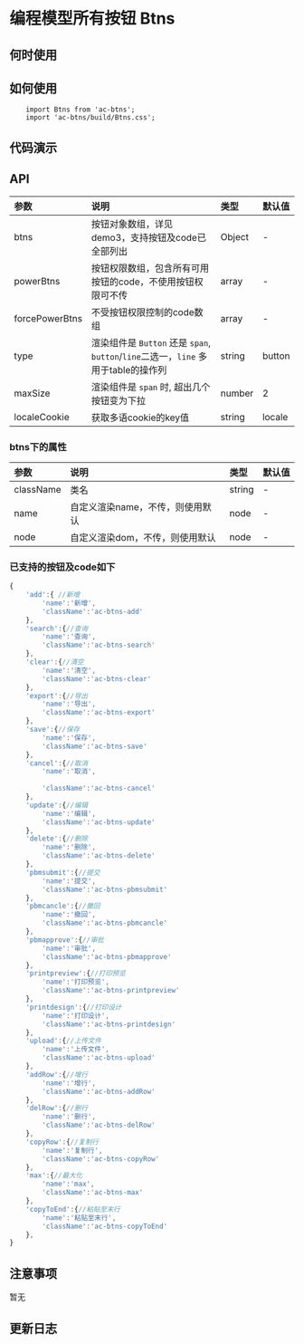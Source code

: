 # 编程模型所有按钮 Btns


## 何时使用


## 如何使用

```
    import Btns from 'ac-btns';
    import 'ac-btns/build/Btns.css';

```

## 代码演示

## API

|参数|说明|类型|默认值|
|:---|:-----|:----|:------|
|btns|按钮对象数组，详见demo3，支持按钮及code已全部列出|Object|-|
|powerBtns|按钮权限数组，包含所有可用按钮的code，不使用按钮权限可不传|array|-|
|forcePowerBtns|不受按钮权限控制的code数组|array|-|
|type|渲染组件是 `Button` 还是 `span`, `button`/`line`二选一，`line` 多用于table的操作列 |string|button|
|maxSize|渲染组件是 `span` 时, 超出几个按钮变为下拉|number|2|
|localeCookie|获取多语cookie的key值|string|locale|



### btns下的属性 

|参数|说明|类型|默认值|
|:---|:-----|:----|:------|
|className|类名|string|-|
|name|自定义渲染name，不传，则使用默认|node|-|
|node|自定义渲染dom，不传，则使用默认|node|-|



### 已支持的按钮及code如下

```js
{
    'add':{ //新增
        'name':'新增',
        'className':'ac-btns-add'
    },
    'search':{//查询
        'name':'查询',
        'className':'ac-btns-search'
    },
    'clear':{//清空
        'name':'清空',
        'className':'ac-btns-clear'
    },
    'export':{//导出
        'name':'导出',
        'className':'ac-btns-export'
    },
    'save':{//保存
        'name':'保存',
        'className':'ac-btns-save'
    },
    'cancel':{//取消
        'name':'取消',
        
        'className':'ac-btns-cancel'
    },
    'update':{//编辑
        'name':'编辑',
        'className':'ac-btns-update'
    },
    'delete':{//删除
        'name':'删除',
        'className':'ac-btns-delete'
    },
    'pbmsubmit':{//提交
        'name':'提交',
        'className':'ac-btns-pbmsubmit'
    },
    'pbmcancle':{//撤回
        'name':'撤回',
        'className':'ac-btns-pbmcancle'
    },
    'pbmapprove':{//审批
        'name':'审批',
        'className':'ac-btns-pbmapprove'
    },
    'printpreview':{//打印预览
        'name':'打印预览',
        'className':'ac-btns-printpreview'
    },
    'printdesign':{//打印设计
        'name':'打印设计',
        'className':'ac-btns-printdesign'
    },
    'upload':{//上传文件       
        'name':'上传文件',
        'className':'ac-btns-upload'
    },
    'addRow':{//增行        
        'name':'增行',
        'className':'ac-btns-addRow'
    },
    'delRow':{//删行        
        'name':'删行',
        'className':'ac-btns-delRow'
    },
    'copyRow':{//复制行        
        'name':'复制行',
        'className':'ac-btns-copyRow'
    },
    'max':{//最大化        
        'name':'max',
        'className':'ac-btns-max'
    },
    'copyToEnd':{//粘贴至末行
        'name':'粘贴至末行',
        'className':'ac-btns-copyToEnd'
    },
}


```

 ## 注意事项

 暂无

 ## 更新日志